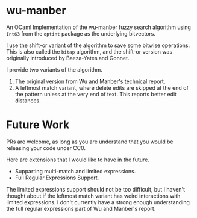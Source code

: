# wu-manber
An OCaml Implementation of the wu-manber fuzzy search algorithm using `Int63`
from the `optint` package as the underlying bitvectors.

I use the shift-or variant of the algorithm to save some bitwise operations.
This is also called the `bitap` algorithm, and the shift-or version was
originally introduced by Baeza-Yates and Gonnet.

I provide two variants of the algorithm.
1. The original version from Wu and Manber's technical report.
2. A leftmost match variant, where delete edits are skipped at the end of the
   pattern unless at the very end of text. This reports better edit distances.

# Future Work
PRs are welcome, as long as you are understand that you would be releasing your
code under CC0.

Here are extensions that I would like to have in the future.
- Supparting multi-match and limited expressions.
- Full Regular Expressions Support.

The limited expressions support should not be too difficult, but I haven't
thought about if the leftmost match variant has weird interactions with limited
expressions.
I don't currently have a strong enough understanding the full regular
expressions part of Wu and Manber's report.
